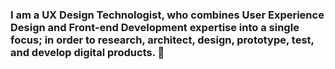 ### I am a UX Design Technologist, who combines User Experience Design and Front-end Development expertise into a single focus; in order to research, architect, design, prototype, test, and develop digital products. 👋

<!--
**krisveronique/krisveronique** is a ✨ _special_ ✨ repository because its `README.md` (this file) appears on your GitHub profile.

Here are some ideas to get you started:

- 🔭 I’m currently working on designOps, discoveries, and design systems
- 🌱 I’m currently learning to be a better front-end developer from frontendmasters.com, and exploring full-stack with Udacity
- 😄 Pronouns: she / her
- ⚡ I geek out about: Gaming (currently exploring cloud gaming and VR)
-->
